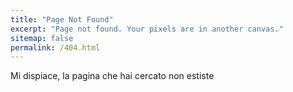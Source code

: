 ```yaml
---
title: "Page Not Found"
excerpt: "Page not found. Your pixels are in another canvas."
sitemap: false
permalink: /404.html
---
```


Mi dispiace, la pagina che hai cercato non estiste
